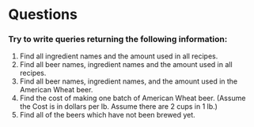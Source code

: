 Questions
=========

### Try to write queries returning the following information:

1. Find all ingredient names and the amount used in all recipes.
2. Find all beer names, ingredient names and the amount used in all recipes.
3. Find all beer names, ingredient names, and the amount used in the American Wheat beer.
4. Find the cost of making one batch of American Wheat beer.  (Assume the Cost is in dollars per lb.  Assume there are 2 cups in 1 lb.)
5. Find all of the beers which have not been brewed yet.